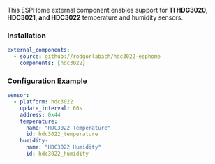 
This ESPHome external component enables support for **TI HDC3020, HDC3021, and HDC3022** temperature and humidity sensors.

### Installation

```yaml
external_components:
  - source: github://rodgorlabach/hdc3022-esphome
    components: [hdc3022]
```
### Configuration Example

```yaml
sensor:
  - platform: hdc3022
    update_interval: 60s
    address: 0x44
    temperature:
      name: "HDC3022 Temperature"
      id: hdc3022_temperature
    humidity:
      name: "HDC3022 Humidity"
      id: hdc3022_humidity
```
